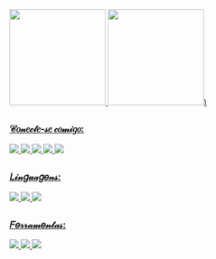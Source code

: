 <div>

  <a href="https://github.com/LeehXD">
  <img height = "170em" src = "https://github-readme-stats.vercel.app/api?username=LeehXD&show_icons=true&theme=dracula&include_all_commits=true&count_private=true" />
  <img height = "170em" src = "https://github-readme-stats.vercel.app/api/top-langs/?username=LeehXD&layout=compact&langs_count=16&theme=dracula" />)
  

</div>

 ##
 ### 𝒞𝑜𝓃𝑒𝒸𝓉𝑒-𝓈𝑒 𝒸𝑜𝓂𝒾𝑔𝑜:

 <a href = "https://api.whatsapp.com/send?phone=5514996070485&text=Ol%C3%A1%2C%20Tudo%20bem%3F%20Vim%20pelo%20seu%20perfil%20do%20GitHub. " target = "_ blank"> <img src="https://img.icons8.com/color/48/000000/whatsapp--v1.png"/>
 <a href = "https://www.facebook.com/leeh310801/" target = "_ blank"><img src="https://img.icons8.com/color/48/000000/facebook-new.png"/>
 <a href = "https://www.instagram.com/leeh.xp/?hl=pt" target="_blank"><img src="https://img.icons8.com/color/48/000000/instagram-new.png"/>
 <a href = "https://www.linkedin.com/in/let%C3%ADcia-jord%C3%A3o-011389197/"> <img src="https://img.icons8.com/fluency/48/000000/linkedin-circled.png"/>
 <a href = "mailto:info@example.com?&subject=&cc=&bcc=&body=leticiajordaoxp@gmail.com%0A"><img src="https://img.icons8.com/color/48/000000/gmail-new.png"/>

##
### 𝐿𝒾𝓃𝑔𝓊𝒶𝑔𝑒𝓃𝓈:
   
<img src="https://img.icons8.com/color/48/000000/html-5--v1.png"/>
<img src="https://img.icons8.com/color/48/000000/css3.png"/>
<img src="https://img.icons8.com/officel/50/000000/php-logo.png"/>

##
### 𝐹𝑒𝓇𝓇𝒶𝓂𝑒𝓃𝓉𝒶𝓈:
   <img src="https://img.icons8.com/color/48/000000/git.png"/>
   <img src="https://img.icons8.com/fluency/48/000000/github.png"/>
   <img src="https://img.icons8.com/color/48/000000/visual-studio-code-2019.png"/>
   
</div>
